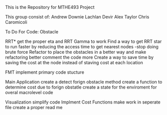 This is the Repository for MTHE493 Project

This group consist of:
Andrew Downie
Lachlan Devir 
Alex Taylor
Chris Caromicoli

To Do For Code:
Obstacle

RRT* 
	get the proper eta and RRT Gamma to work
	Find a way to get RRT star to run faster by reducing the access time to get nearest nodes
		-stop doing brute force
	Refactor to place the obstacles in a better way and make refactoring better
	comment the code more
	Create a way to save time by saving the cost at the node instead of staving cost at each location

FMT 
	implement primary code stucture

Main Application
	create a detect forign obstacle method
	create a function to determine cost due to forign obstatle
	create a state for the enviroment for overal macrolevel code

	
Visualization
	simplify code
	Implment Cost Functions
	make work in seperate file
	create a proper read me


